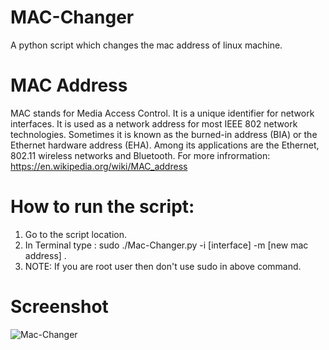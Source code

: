 # MAC-Changer
A python script which changes the mac address of linux machine.

# MAC Address
MAC stands for Media Access Control. It is a unique identifier for network interfaces. It is used as a network address for most IEEE 802 network technologies. Sometimes it is known as the burned-in address (BIA) or the Ethernet hardware address (EHA). Among its applications are the Ethernet, 802.11 wireless networks and Bluetooth. For more infrormation: https://en.wikipedia.org/wiki/MAC_address

# How to run the script:
1. Go to the script location.
2. In Terminal type : sudo ./Mac-Changer.py -i [interface] -m [new mac address]  .
3. NOTE: If you are root user then don't use sudo in above command.

# Screenshot
![Mac-Changer](https://user-images.githubusercontent.com/56478257/88251705-42d57680-ccc9-11ea-9355-2293ba62b169.png)

